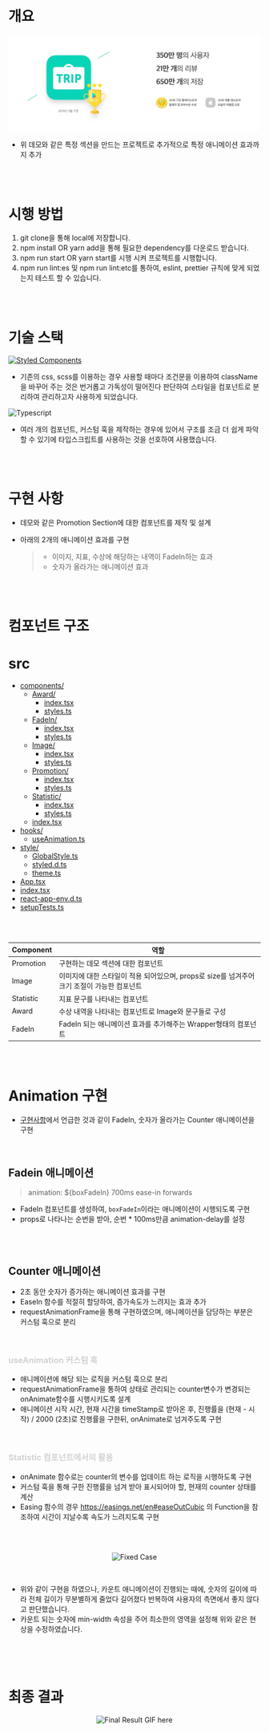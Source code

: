 # 개요

<p align="center">
  <img src="./public/demo.png" alt="demo image" />
</p>

- 위 데모와 같은 특정 섹션을 만드는 프로젝트로 추가적으로 특정 애니메이션 효과까지 추가

<br />
<br />

# 시행 방법

1. git clone을 통해 local에 저장합니다.
2. npm install OR yarn add을 통해 필요한 dependency를 다운로드 받습니다.
3. npm run start OR yarn start를 시행 시켜 프로젝트를 시행합니다.
4. npm run lint:es 및 npm run lint:etc를 통하여, eslint, prettier 규칙에 맞게 되었는지 테스트 할 수 있습니다.

<br />
<br />

# 기술 스택

[![Styled Components](https://camo.githubusercontent.com/41326de293d3848e2ab0f29bf1680427128757fe6b586ceddf1097cb4eeb5ff7/68747470733a2f2f696d672e736869656c64732e696f2f62616467652f7374796c65642d2d636f6d706f6e656e74732d4442373039333f7374796c653d666f722d7468652d6261646765266c6f676f3d7374796c65642d636f6d706f6e656e7473266c6f676f436f6c6f723d7768697465)](https://camo.githubusercontent.com/41326de293d3848e2ab0f29bf1680427128757fe6b586ceddf1097cb4eeb5ff7/68747470733a2f2f696d672e736869656c64732e696f2f62616467652f7374796c65642d2d636f6d706f6e656e74732d4442373039333f7374796c653d666f722d7468652d6261646765266c6f676f3d7374796c65642d636f6d706f6e656e7473266c6f676f436f6c6f723d7768697465)

- 기존의 css, scss를 이용하는 경우 사용할 때마다 조건문을 이용하여 className을 바꾸어 주는 것은 번거롭고 가독성이 떨어진다 판단하여 스타일을 컴포넌트로 분리하여 관리하고자 사용하게 되었습니다.

![Typescript](https://img.shields.io/badge/TypeScript-007ACC?style=for-the-badge&logo=typescript&logoColor=white)

- 여러 개의 컴포넌트, 커스텀 훅을 제작하는 경우에 있어서 구조를 조금 더 쉽게 파악할 수 있기에 타입스크립트를 사용하는 것을 선호하여 사용했습니다.

<br />
<br />

# 구현 사항

- 데모와 같은 Promotion Section에 대한 컴포넌트를 제작 및 설계
- 아래의 2개의 애니메이션 효과를 구현

  > - 이미지, 지표, 수상에 해당하는 내역이 FadeIn하는 효과
  > - 숫자가 올라가는 애니메이션 효과

<br />
<br />

# 컴포넌트 구조

# src

- [components/](./src/components)
  - [Award/](./src/components/Award)
    - [index.tsx](./src/components/Award/index.tsx)
    - [styles.ts](./src/components/Award/styles.ts)
  - [FadeIn/](./src/components/FadeIn)
    - [index.tsx](./src/components/FadeIn/index.tsx)
    - [styles.ts](./src/components/FadeIn/styles.ts)
  - [Image/](./src/components/Image)
    - [index.tsx](./src/components/Image/index.tsx)
    - [styles.ts](./src/components/Image/styles.ts)
  - [Promotion/](./src/components/Promotion)
    - [index.tsx](./src/components/Promotion/index.tsx)
    - [styles.ts](./src/components/Promotion/styles.ts)
  - [Statistic/](./src/components/Statistic)
    - [index.tsx](./src/components/Statistic/index.tsx)
    - [styles.ts](./src/components/Statistic/styles.ts)
  - [index.tsx](./src/components/index.tsx)
- [hooks/](./src/hooks)
  - [useAnimation.ts](./src/hooks/useAnimation.ts)
- [style/](./src/style)
  - [GlobalStyle.ts](./src/style/GlobalStyle.ts)
  - [styled.d.ts](./src/style/styled.d.ts)
  - [theme.ts](./src/style/theme.ts)
- [App.tsx](./src/App.tsx)
- [index.tsx](./src/index.tsx)
- [react-app-env.d.ts](./src/react-app-env.d.ts)
- [setupTests.ts](./src/setupTests.ts)

<br />
<br />

| Component | 역할                                                                                        |
| --------- | ------------------------------------------------------------------------------------------- |
| Promotion | 구현하는 데모 섹션에 대한 컴포넌트                                                          |
| Image     | 이미지에 대한 스타일이 적용 되어있으며, props로 size를 넘겨주어 크기 조절이 가능한 컴포넌트 |
| Statistic | 지표 문구를 나타내는 컴포넌트                                                               |
| Award     | 수상 내역을 나타내는 컴포넌트로 Image와 문구들로 구성                                       |
| FadeIn    | FadeIn 되는 애니메이션 효과를 추가해주는 Wrapper형태의 컴포넌트                             |

<br />
<br />

# Animation 구현

- [구현사항](#구현-사항)에서 언급한 것과 같이 FadeIn, 숫자가 올라가는 Counter 애니메이션을 구현

<br />

## Fadein 애니메이션

> animation: ${boxFadeIn} 700ms ease-in forwards

- FadeIn 컴포넌트를 생성하여, `boxFadeIn`이라는 애니메이션이 시행되도록 구현
- props로 나타나는 순번을 받아, 순번 \* 100ms만큼 animation-delay를 설정

<br />
<br />

## Counter 애니메이션

- 2초 동안 숫자가 증가하는 애니메이션 효과를 구현
- EaseIn 함수를 적절히 할당하여, 증가속도가 느려지는 효과 추가
- requestAnimationFrame을 통해 구현하였으며, 애니메이션을 담당하는 부분은 커스텀 훅으로 분리

<br />

### <span style="color:lightgray">useAnimation 커스텀 훅</span>

- 애니메이션에 해당 되는 로직을 커스텀 훅으로 분리
- requestAnimationFrame을 통하여 상태로 관리되는 counter변수가 변경되는 onAnimate함수를 시행시키도록 설계
- 애니메이션 시작 시간, 현재 시간을 timeStamp로 받아온 후, 진행률을 (현재 - 시작) / 2000 (2초)로 진행률을 구한뒤, onAnimate로 넘겨주도록 구현

<br />

### <span style="color:lightgray">Statistic 컴포넌트에서의 활용</span>

- onAnimate 함수로는 counter의 변수를 업데이트 하는 로직을 시행하도록 구현
- 커스텀 훅을 통해 구한 진행률을 넘겨 받아 표시되어야 할, 현재의 counter 상태를 계산
- Easing 함수의 경우 https://easings.net/en#easeOutCubic 의 Function을 참조하여 시간이 지날수록 속도가 느려지도록 구현

<br />
<br />

<p align='center'>
  <img src="https://media.giphy.com/media/S4mDkzMdxoSEbJ2XB3/giphy.gif" 
    alt="Fixed Case"
  />
</p>

<br />

- 위와 같이 구현을 하였으나, 카운트 애니메이션이 진행되는 때에, 숫자의 길이에 따라 전체 길이가 무분별하게 줄었다 길어졌다 반복하여 사용자의 측면에서 좋지 않다고 판단했습니다.
- 카운트 되는 숫자에 min-width 속성을 주어 최소한의 영역을 설정해 위와 같은 현상을 수정하였습니다.

<br />
<br />
<br />

# 최종 결과

<p align='center'>
  <img src="https://media.giphy.com/media/i5YaK391xUxf4pcenJ/giphy.gif"  alt="Final Result GIF here" />
</p>
